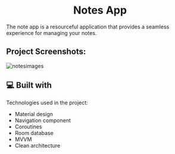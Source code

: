 <h1 align="center" id="title">Notes App</h1>

<p id="description">The note app is a resourceful application that provides a seamless experience for managing your notes.</p>

<h2>Project Screenshots:</h2>

![notesimages](https://github.com/user-attachments/assets/d4b05fe6-f183-4e24-b95a-0094ad1847a9)

<h2>💻 Built with</h2>

Technologies used in the project:

*   Material design
*   Navigation component
*   Coroutines
*   Room database
*   MVVM
*   Clean architecture
